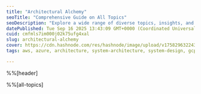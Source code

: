 ```yaml
---
title: "Architectural Alchemy"
seoTitle: "Comprehensive Guide on All Topics"
seoDescription: "Explore a wide range of diverse topics, insights, and subjects curated for your interests and curiosity"
datePublished: Tue Sep 16 2025 13:43:09 GMT+0000 (Coordinated Universal Time)
cuid: cmfmls7im000j02k75ufg4xal
slug: architectural-alchemy
cover: https://cdn.hashnode.com/res/hashnode/image/upload/v1758296322430/75600c3a-f8a8-4399-b2d3-f502ff1544ca.png
tags: aws, azure, architecture, system-architecture, system-design, gcp, architecture-design, architectural-alchemy

---
```


%%[header] 

%%[all-topics]